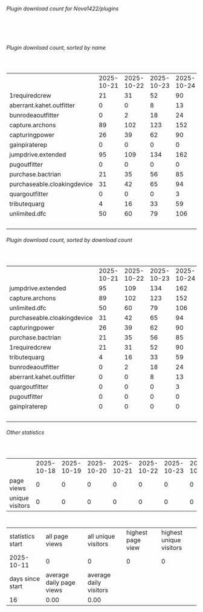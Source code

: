<h6>Plugin download count for Nova1422/plugins</h6><br>
<br>
<h6>Plugin download count, sorted by name</h6><sub><sup><br>
<table>
	<tr>
		<td></td>
		<td>2025-10-21</td>
		<td>2025-10-22</td>
		<td>2025-10-23</td>
		<td>2025-10-24</td>
		<td>2025-10-25</td>
		<td>2025-10-26</td>
		<td>2025-10-27</td>
		<td>today +</td>
	</tr>
	<tr>
		<td>1requiredcrew</td>
		<td>21</td>
		<td>31</td>
		<td>52</td>
		<td>90</td>
		<td>132</td>
		<td>168</td>
		<td>174</td>
		<td>+ 6</td>
	</tr>
	<tr>
		<td>aberrant.kahet.outfitter</td>
		<td>0</td>
		<td>0</td>
		<td>8</td>
		<td>13</td>
		<td>38</td>
		<td>76</td>
		<td>84</td>
		<td>+ 8</td>
	</tr>
	<tr>
		<td>bunrodeaoutfitter</td>
		<td>0</td>
		<td>2</td>
		<td>18</td>
		<td>24</td>
		<td>46</td>
		<td>88</td>
		<td>94</td>
		<td>+ 6</td>
	</tr>
	<tr>
		<td>capture.archons</td>
		<td>89</td>
		<td>102</td>
		<td>123</td>
		<td>152</td>
		<td>195</td>
		<td>233</td>
		<td>239</td>
		<td>+ 6</td>
	</tr>
	<tr>
		<td>capturingpower</td>
		<td>26</td>
		<td>39</td>
		<td>62</td>
		<td>90</td>
		<td>138</td>
		<td>178</td>
		<td>184</td>
		<td>+ 6</td>
	</tr>
	<tr>
		<td>gainpiraterep</td>
		<td>0</td>
		<td>0</td>
		<td>0</td>
		<td>0</td>
		<td>0</td>
		<td>2</td>
		<td>2</td>
		<td></td>
	</tr>
	<tr>
		<td>jumpdrive.extended</td>
		<td>95</td>
		<td>109</td>
		<td>134</td>
		<td>162</td>
		<td>206</td>
		<td>241</td>
		<td>247</td>
		<td>+ 6</td>
	</tr>
	<tr>
		<td>pugoutfitter</td>
		<td>0</td>
		<td>0</td>
		<td>0</td>
		<td>0</td>
		<td>6</td>
		<td>11</td>
		<td>11</td>
		<td></td>
	</tr>
	<tr>
		<td>purchase.bactrian</td>
		<td>21</td>
		<td>35</td>
		<td>56</td>
		<td>85</td>
		<td>137</td>
		<td>173</td>
		<td>179</td>
		<td>+ 6</td>
	</tr>
	<tr>
		<td>purchaseable.cloakingdevice</td>
		<td>31</td>
		<td>42</td>
		<td>65</td>
		<td>94</td>
		<td>141</td>
		<td>181</td>
		<td>187</td>
		<td>+ 6</td>
	</tr>
	<tr>
		<td>quargoutfitter</td>
		<td>0</td>
		<td>0</td>
		<td>0</td>
		<td>3</td>
		<td>23</td>
		<td>60</td>
		<td>66</td>
		<td>+ 6</td>
	</tr>
	<tr>
		<td>tributequarg</td>
		<td>4</td>
		<td>16</td>
		<td>33</td>
		<td>59</td>
		<td>105</td>
		<td>142</td>
		<td>148</td>
		<td>+ 6</td>
	</tr>
	<tr>
		<td>unlimited.dfc</td>
		<td>50</td>
		<td>60</td>
		<td>79</td>
		<td>106</td>
		<td>149</td>
		<td>184</td>
		<td>190</td>
		<td>+ 6</td>
	</tr>
	<tr>
		<td></td>
		<td></td>
		<td></td>
		<td></td>
		<td></td>
		<td></td>
		<td></td>
		<td>1805</td>
		<td>68</td>
	</tr>
</table>
</sub></sup>
<h6>Plugin download count, sorted by download count</h6><sub><sup><br>
<table>
	<tr>
		<td></td>
		<td>2025-10-21</td>
		<td>2025-10-22</td>
		<td>2025-10-23</td>
		<td>2025-10-24</td>
		<td>2025-10-25</td>
		<td>2025-10-26</td>
		<td>2025-10-27</td>
		<td>today +</td>
	</tr>
	<tr>
		<td>jumpdrive.extended</td>
		<td>95</td>
		<td>109</td>
		<td>134</td>
		<td>162</td>
		<td>206</td>
		<td>241</td>
		<td>247</td>
		<td>+ 6</td>
	</tr>
	<tr>
		<td>capture.archons</td>
		<td>89</td>
		<td>102</td>
		<td>123</td>
		<td>152</td>
		<td>195</td>
		<td>233</td>
		<td>239</td>
		<td>+ 6</td>
	</tr>
	<tr>
		<td>unlimited.dfc</td>
		<td>50</td>
		<td>60</td>
		<td>79</td>
		<td>106</td>
		<td>149</td>
		<td>184</td>
		<td>190</td>
		<td>+ 6</td>
	</tr>
	<tr>
		<td>purchaseable.cloakingdevice</td>
		<td>31</td>
		<td>42</td>
		<td>65</td>
		<td>94</td>
		<td>141</td>
		<td>181</td>
		<td>187</td>
		<td>+ 6</td>
	</tr>
	<tr>
		<td>capturingpower</td>
		<td>26</td>
		<td>39</td>
		<td>62</td>
		<td>90</td>
		<td>138</td>
		<td>178</td>
		<td>184</td>
		<td>+ 6</td>
	</tr>
	<tr>
		<td>purchase.bactrian</td>
		<td>21</td>
		<td>35</td>
		<td>56</td>
		<td>85</td>
		<td>137</td>
		<td>173</td>
		<td>179</td>
		<td>+ 6</td>
	</tr>
	<tr>
		<td>1requiredcrew</td>
		<td>21</td>
		<td>31</td>
		<td>52</td>
		<td>90</td>
		<td>132</td>
		<td>168</td>
		<td>174</td>
		<td>+ 6</td>
	</tr>
	<tr>
		<td>tributequarg</td>
		<td>4</td>
		<td>16</td>
		<td>33</td>
		<td>59</td>
		<td>105</td>
		<td>142</td>
		<td>148</td>
		<td>+ 6</td>
	</tr>
	<tr>
		<td>bunrodeaoutfitter</td>
		<td>0</td>
		<td>2</td>
		<td>18</td>
		<td>24</td>
		<td>46</td>
		<td>88</td>
		<td>94</td>
		<td>+ 6</td>
	</tr>
	<tr>
		<td>aberrant.kahet.outfitter</td>
		<td>0</td>
		<td>0</td>
		<td>8</td>
		<td>13</td>
		<td>38</td>
		<td>76</td>
		<td>84</td>
		<td>+ 8</td>
	</tr>
	<tr>
		<td>quargoutfitter</td>
		<td>0</td>
		<td>0</td>
		<td>0</td>
		<td>3</td>
		<td>23</td>
		<td>60</td>
		<td>66</td>
		<td>+ 6</td>
	</tr>
	<tr>
		<td>pugoutfitter</td>
		<td>0</td>
		<td>0</td>
		<td>0</td>
		<td>0</td>
		<td>6</td>
		<td>11</td>
		<td>11</td>
		<td></td>
	</tr>
	<tr>
		<td>gainpiraterep</td>
		<td>0</td>
		<td>0</td>
		<td>0</td>
		<td>0</td>
		<td>0</td>
		<td>2</td>
		<td>2</td>
		<td></td>
	</tr>
	<tr>
		<td></td>
		<td></td>
		<td></td>
		<td></td>
		<td></td>
		<td></td>
		<td></td>
		<td>1805</td>
		<td>68</td>
	</tr>
</table>
</sub></sup>
<h6>Other statistics</h6><sub><sup><br>
<table>
	<tr>
		<td> </td>
		<td>2025-10-18</td>
		<td>2025-10-19</td>
		<td>2025-10-20</td>
		<td>2025-10-21</td>
		<td>2025-10-22</td>
		<td>2025-10-23</td>
		<td>2025-10-24</td>
		<td>2025-10-25</td>
		<td>2025-10-26</td>
	</tr>
	<tr>
		<td>page views</td>
		<td>0</td>
		<td>0</td>
		<td>0</td>
		<td>0</td>
		<td>0</td>
		<td>0</td>
		<td>0</td>
		<td>0</td>
		<td>0</td>
	</tr>
	<tr>
		<td>unique visitors</td>
		<td>0</td>
		<td>0</td>
		<td>0</td>
		<td>0</td>
		<td>0</td>
		<td>0</td>
		<td>0</td>
		<td>0</td>
		<td>0</td>
	</tr>
</table>
<br>
<table>
	<tr>
		<td>statistics start</td>
		<td>all page views</td>
		<td>all unique visitors</td>
		<td>highest page view</td>
		<td>highest unique visitors</td>
	</tr>
	<tr>
		<td>2025-10-11</td>
		<td>0</td>
		<td>0</td>
		<td>0</td>
		<td>0</td>
	</tr>
	<tr>
		<td>days since start</td>
		<td>average daily page views</td>
		<td>average daily visitors</td>
		<td></td>
		<td></td>
	</tr>
	<tr>
		<td>16</td>
		<td>0.00</td>
		<td>0.00</td>
		<td></td>
		<td></td>
	</tr>
</table>
</sub></sup>
